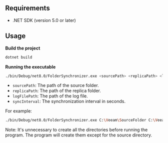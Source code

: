 ## Requirements

- .NET SDK (version 5.0 or later)

## Usage

**Build the project**

```sh
dotnet build
```

**Running the executable**

```sh
./bin/Debug/net8.0/FolderSynchronizer.exe <sourcePath> <replicaPath> <logFilePath> <syncInterval>
```

- `sourcePath`: The path of the source folder.
- `replicaPath`: The path of the replica folder.
- `logFilePath`: The path of the log file.
- `syncInterval`: The synchronization interval in seconds.

For example:

```sh
./bin/Debug/net8.0/FolderSynchronizer.exe C:\Veeam\SourceFolder C:\Veeam\ReplicaFolder C:\Veeam\sync.log 5
```

Note: It's unnecessary to create all the directories before running the program. The program will create them except for the source directory.
